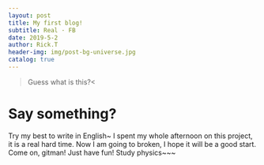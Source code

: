 ```yaml
---
layout: post
title: My first blog!
subtitle: Real · FB
date: 2019-5-2
author: Rick.T
header-img: img/post-bg-universe.jpg
catalog: true
---
```

>Guess what is this?<
# Say something?
Try my best to write in English~
I spent my whole afternoon on this project, it is a real hard time. Now I am going to broken, I hope it will be a good start.
Come on, gitman!
Just have fun!
Study physics~~~
